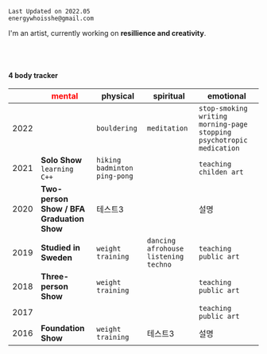 
```
Last Updated on 2022.05
energywhoisshe@gmail.com
```

I'm an artist, currently working on **resillience and creativity**.

<br>
<br>

#### 4 body tracker

| | <span style="color:red"> mental | physical | spiritual | emotional |
|---|---|---|---|---|
|2022|  | `bouldering` | `meditation` | `stop-smoking` `writing morning-page` `stopping psychotropic medication`|
|2021| __Solo Show__ `learning C++` | `hiking` `badminton` `ping-pong` | | `teaching childen art` |
|2020| __Two-person Show / BFA Graduation Show__ |테스트3| |설명|
|2019| __Studied in Sweden__ | `weight training` | `dancing afrohouse` `listening techno` | `teaching public art` |
|2018| __Three-person Show__ | `weight training` |  | `teaching public art` |
|2017|  |   |  | `teaching public art` |
|2016| __Foundation Show__ | `weight training` |테스트3|설명|설명|


<!--
**energywhoisshe/energywhoisshe** is a ✨ _special_ ✨ repository because its `README.md` (this file) appears on your GitHub profile.

Here are some ideas to get you started:

- 🔭 I’m currently working on ...
- 🌱 I’m currently learning ...
- 👯 I’m looking to collaborate on ...
- 🤔 I’m looking for help with ...
- 💬 Ask me about ...
- 📫 How to reach me: ...
- 😄 Pronouns: ...
- ⚡ Fun fact: ...
-->
